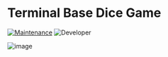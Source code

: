 # Terminal Base Dice Game

[![Maintenance](https://img.shields.io/badge/Maintained%3F-yes-green.svg)](https://GitHub.com/Naereen/StrapDown.js/graphs/commit-activity)
![Developer](https://img.shields.io/badge/Developer-ChristianJude23-blue)



![image](https://github.com/ChristianJude23/Dice-Game/assets/152279955/1e382bcf-2bf1-4d75-a050-098c015a7322)


